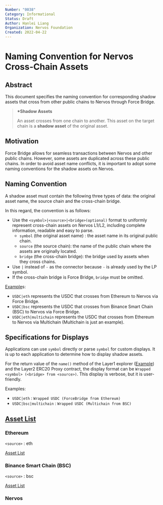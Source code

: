 ```yaml
---
Number: "0038"
Category: Informational
Status: Draft
Author: Hanlei Liang
Organization: Nervos Foundation
Created: 2022-04-22
---
```


# Naming Convention for Nervos Cross-Chain Assets

## Abstract

This document specifies the naming convention for corresponding shadow assets that cross from other public chains to Nervos through Force Bridge.

> **\*Shadow Assets**
>
> An asset crosses from one chain to another. This asset on the target chain is a **shadow asset** of the original asset.

## Motivation

Force Bridge allows for seamless transactions between Nervos and other public chains. However, some assets are duplicated across these public chains. In order to avoid asset name conflicts, it is important to adopt some naming conventions for the shadow assets on Nervos.

## Naming Convention

A shadow asset must contain the following three types of data: the original asset name, the source chain and the cross-chain bridge.

In this regard, the convention is as follows:

- Use the `<symbol>|<source>|<bridge>(optional)` format to uniformly represent cross-chain assets on Nervos L1/L2, including complete information, readable and easy to parse.
  - `symbol` (the original asset name) : the asset name in its original public chain.
  - `source` (the source chain): the name of the public chain where the assets are originally located.
  - `bridge` (the cross-chain bridge): the bridge used by assets when they cross chains.
- Use `|` instead of `-` as the connector because `-` is already used by the LP symbol.
- If the cross-chain bridge is Force Bridge, `bridge` must be omitted.

[Example](https://explorer.nervos.org/sudt/0x797bfd0b7b883bc9dba43678e285999507c6d0b971a2740c76623f70636f4080)s:

- `USDC|eth` represents the USDC that crosses from Ethereum to Nervos via Force Bridge.
- `USDC|bsc` represents the USDC that crosses from Binance Smart Chain (BSC) to Nervos via Force Bridge.
- `USDC|eth|multichain` represents the USDC that crosses from Ethereum to Nervos via Multichain (Multichain is just an example).

## Specifications for Displays

Applications can use `symbol` directly or parse `symbol` for custom displays. It is up to each application to determine how to display shadow assets.

For the return value of the `name()` method of the Layer1 explorer ([Example](https://explorer.nervos.org/sudt/0x797bfd0b7b883bc9dba43678e285999507c6d0b971a2740c76623f70636f4080)) and the Layer2 ERC20 Proxy contract, the display format can be `Wrapped <symbol> (<bridge> from <source>)`. This display is verbose, but it is user-friendly.

Examples:

- `USDC|eth` : `Wrapped USDC (ForceBridge from Ethereum)` 
- `USDC|bsc|multichain` : `Wrapped USDC (Multichain from BSC)` 

## [Asset List](https://github.com/nervosnetwork/force-bridge/blob/main/configs/all-bridged-tokens.json)

### Ethereum

`<source>` : eth

[Asset List](https://github.com/nervosnetwork/force-bridge/blob/main/configs/all-bridged-tokens.json)

### Binance Smart Chain (BSC)

`<source>` : bsc

[Asset List](https://github.com/nervosnetwork/force-bridge/blob/main/configs/all-bridged-tokens.json)

### Nervos